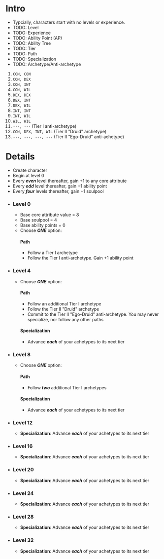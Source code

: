 # Intro
- Typcially, characters start with no levels or experience.
- TODO: Level
- TODO: Experience
- TODO: Ability Point (AP)
- TODO: Ability Tree
- TODO: Tier
- TODO: Path
- TODO: Specialization
- TODO: Archetype/Anti-archetype
1. `CON, CON`
2. `CON, DEX`
3. `CON, INT`
4. `CON, WIL`
5. `DEX, DEX`
6. `DEX, INT`
7. `DEX, WIL`
8. `INT, INT`
9. `INT, WIL`
10. `WIL, WIL`
11. `---, ---` (Tier I anti-archetype)
12. `CON, DEX, INT, WIL` (Tier II "Druid" archetype)
13. `---, ---, ---, ---` (Tier II "Ego-Druid" anti-achetype)
# Details
- Create character
- Begin at level 0
- Every _**even**_ level thereafter, gain +1 to any core attribute
- Every _**odd**_ level thereafter, gain +1 ability point
- Every _**four**_ levels thereafter, gain +1 soulpool
- ### Level 0
  - Base core attribute value = 8
  - Base soulpool = 4
  - Base ability points = 0
  - Choose _**ONE**_ option:
    #### Path
      - Follow a Tier I archetype
      - Follow the Tier I anti-archetype. Gain +1 ability point
- ### Level 4
  - Choose _**ONE**_ option:
    #### Path
      - Follow an additional Tier I archetype
      - Follow the Tier II "Druid" archetype
      - Commit to the Tier II "Ego-Druid" anti-archetype. You may never specialize, nor follow any other paths
    #### Specialization
      - Advance _**each**_ of your achetypes to its next tier
- ### Level 8
  - Choose _**ONE**_ option:
    #### Path
      - Follow _**two**_ additional Tier I archetypes
    #### Specialization
      - Advance _**each**_ of your achetypes to its next tier
- ### Level 12
  - **Specialization**: Advance _**each**_ of your achetypes to its next tier
- ### Level 16
  - **Specialization**: Advance _**each**_ of your achetypes to its next tier
- ### Level 20
  - **Specialization**: Advance _**each**_ of your achetypes to its next tier
- ### Level 24
  - **Specialization**: Advance _**each**_ of your achetypes to its next tier
- ### Level 28
  - **Specialization**: Advance _**each**_ of your achetypes to its next tier
- ### Level 32
  - **Specialization**: Advance _**each**_ of your achetypes to its next tier
